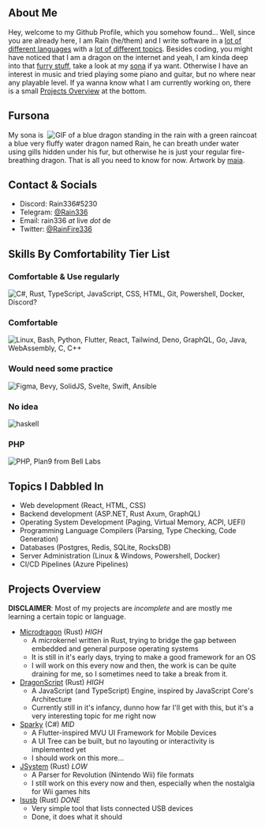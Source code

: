 ## About Me

Hey, welcome to my Github Profile, which you somehow found...
Well, since you are already here, I am Rain (he/them) and I write software in a [lot of different languages](#skills-by-comfortability-tier-list) with a [lot of different topics](#topics-i-dabbled-in). Besides coding, you might have noticed that I am a dragon on the internet and yeah, I am kinda deep into that [furry stuff](https://en.wikipedia.org/wiki/Furry_fandom), take a look at my [sona](#fursona) if ya want. Otherwise I have an interest in music and tried playing some piano and guitar, but no where near any playable level. If ya wanna know what I am currently working on, there is a small [Projects Overview](#projects-overview) at the bottom.

## Fursona

<img align="right" src="rain.png" alt="GIF of a blue dragon standing in the rain with a green raincoat">

My sona is a blue very fluffy water dragon named Rain, he can breath under water using gills hidden under his fur, but otherwise he is just your regular fire-breathing dragon. That is all you need to know for now. Artwork by [maia](https://twitter.com/maiathoustra).

## Contact & Socials

- Discord: Rain336#5230
- Telegram: [@Rain336](https://t.me/rain336)
- Email: rain336 *at* live *dot* de
- Twitter: [@RainFire336](https://twitter.com/rainfire336)

## Skills By Comfortability Tier List

### Comfortable & Use regularly

![C#, Rust, TypeScript, JavaScript, CSS, HTML, Git, Powershell, Docker, Discord?](https://skillicons.dev/icons?i=cs,rust,ts,js,css,html,git,powershell,docker,discord&perline=7)

### Comfortable

![Linux, Bash, Python, Flutter, React, Tailwind, Deno, GraphQL, Go, Java, WebAssembly, C, C++](https://skillicons.dev/icons?i=linux,bash,py,flutter,react,tailwind,deno,graphql,go,java,wasm,c,cpp&perline=7)

### Would need some practice

![Figma, Bevy, SolidJS, Svelte, Swift, Ansible](https://skillicons.dev/icons?i=figma,bevy,solidjs,svelte,swift,ansible)

### No idea

![haskell](https://skillicons.dev/icons?i=haskell)

### PHP

![PHP, Plan9 from Bell Labs](https://skillicons.dev/icons?i=php,plan9)

## Topics I Dabbled In

- Web development (React, HTML, CSS)
- Backend development (ASP.NET, Rust Axum, GraphQL)
- Operating System Development (Paging, Virtual Memory, ACPI, UEFI)
- Programming Language Compilers (Parsing, Type Checking, Code Generation)
- Databases (Postgres, Redis, SQLite, RocksDB)
- Server Administration (Linux & Windows, Powershell, Docker)
- CI/CD Pipelines (Azure Pipelines)

## Projects Overview

**DISCLAIMER**: Most of my projects are *incomplete* and are mostly me learning a certain topic or language.

- [Microdragon](https://github.com/Rain336/Microdragon) (Rust) *HIGH*
	- A microkernel written in Rust, trying to bridge the gap between embedded and general purpose operating systems
	- It is still in it's early days, trying to make a good framework for an OS
	- I will work on this every now and then, the work is can be quite draining for me, so I sometimes need to take a break from it.
- [DragonScript](https://github.com/Rain336/DragonScript) (Rust) *HIGH*
	- A JavaScript (and TypeScript) Engine, inspired by JavaScript Core's Architecture
	- Currently still in it's infancy, dunno how far I'll get with this, but it's a very interesting topic for me right now
- [Sparky](https://github.com/Rain336/Sparky) (C#) *MID*
	- A Flutter-inspired MVU UI Framework for Mobile Devices
	- A UI Tree can be built, but no layouting or interactivity is implemented yet
	- I should work on this more...
- [JSystem](https://github.com/Rain336/JSystem) (Rust) *LOW*
	- A Parser for Revolution (Nintendo Wii) file formats
	- I still work on this every now and then, especially when the nostalgia for Wii games hits
- [lsusb](https://github.com/Rain336/lsusb) (Rust) *DONE*
	- Very simple tool that lists connected USB devices
	- Done, it does what it should
